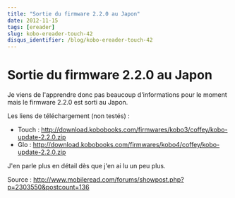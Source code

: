 ```yaml
---
title: "Sortie du firmware 2.2.0 au Japon"
date: 2012-11-15
tags: [ereader]
slug: kobo-ereader-touch-42
disqus_identifier: /blog/kobo-ereader-touch-42
---
```

# Sortie du firmware 2.2.0 au Japon

Je viens de l'apprendre donc pas beaucoup d'informations pour le moment mais le firmware 2.2.0 est sorti au Japon.

Les liens de téléchargement (non testés) :

* Touch : http://download.kobobooks.com/firmwares/kobo3/coffey/kobo-update-2.2.0.zip
* Glo : http://download.kobobooks.com/firmwares/kobo4/coffey/kobo-update-2.2.0.zip

J'en parle plus en détail dès que j'en ai lu un peu plus.

Source : http://www.mobileread.com/forums/showpost.php?p=2303550&postcount=136


